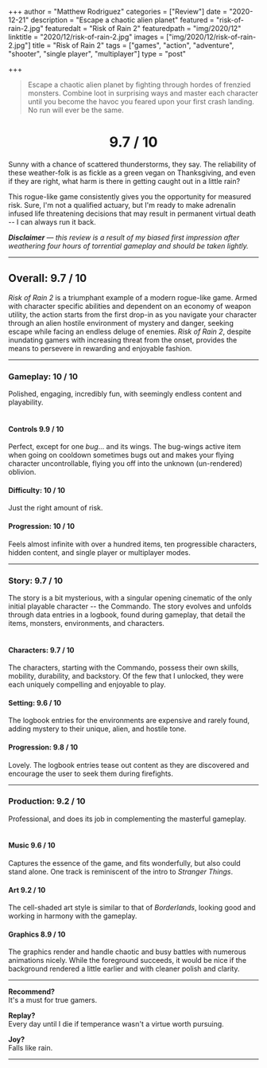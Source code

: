 +++
author = "Matthew Rodriguez"
categories = ["Review"]
date = "2020-12-21"
description = "Escape a chaotic alien planet"
featured = "risk-of-rain-2.jpg"
featuredalt = "Risk of Rain 2"
featuredpath = "img/2020/12"
linktitle = "2020/12/risk-of-rain-2.jpg"
images = ["img/2020/12/risk-of-rain-2.jpg"]
title = "Risk of Rain 2"
tags = ["games", "action", "adventure", "shooter", "single player", "multiplayer"]
type = "post"

+++

> Escape a chaotic alien planet by fighting through hordes of frenzied monsters. Combine loot in surprising ways and master each character until you become the havoc you feared upon your first crash landing. No run will ever be the same.

<h1 style="text-align: center">9.7 / 10</h1>

Sunny with a chance of scattered thunderstorms, they say. The reliability of these weather-folk is as fickle as a green vegan on Thanksgiving, and even if they are right, what harm is there in getting caught out in a little rain?

This rogue-like game consistently gives you the opportunity for measured risk. Sure, I'm not a qualified actuary, but I'm ready to make adrenalin infused life threatening decisions that may result in permanent virtual death -- I can always run it back. 

*<b>Disclaimer</b> &mdash; this review is a result of my biased first impression after weathering four hours of torrential gameplay and should be taken lightly.*

***

## Overall: 9.7 / 10

*Risk of Rain 2* is a triumphant example of a modern rogue-like game. Armed with character specific abilities and dependent on an economy of weapon utility, the action starts from the first drop-in as you navigate your character through an alien hostile environment of mystery and danger, seeking escape while facing an endless deluge of enemies. *Risk of Rain 2*, despite inundating gamers with increasing threat from the onset, provides the means to persevere in rewarding and enjoyable fashion.

***

### Gameplay: 10 / 10
Polished, engaging, incredibly fun, with seemingly endless content and playability.
<br>
<br>

#### Controls 9.9 / 10
Perfect, except for one *bug*... and its wings. The bug-wings active item when going on cooldown sometimes bugs out and makes your flying character uncontrollable, flying you off into the unknown (un-rendered) oblivion.

#### Difficulty: 10 / 10
Just the right amount of risk.

#### Progression: 10 / 10
Feels almost infinite with over a hundred items, ten progressible characters, hidden content, and single player or multiplayer modes.

***

### Story: 9.7 / 10
The story is a bit mysterious, with a singular opening cinematic of the only initial playable character -- the Commando. The story evolves and unfolds through data entries in a logbook, found during gameplay, that detail the items, monsters, environments, and characters.
<br>
<br>

#### Characters: 9.7 / 10
The characters, starting with the Commando, possess their own skills, mobility, durability, and backstory. Of the few that I unlocked, they were each uniquely compelling and enjoyable to play.

#### Setting: 9.6 / 10
The logbook entries for the environments are expensive and rarely found, adding mystery to their unique, alien, and hostile tone. 

#### Progression: 9.8 / 10
Lovely. The logbook entries tease out content as they are discovered and encourage the user to seek them during firefights.

***

### Production: 9.2 / 10
Professional, and does its job in complementing the masterful gameplay.
<br>
<br>

#### Music 9.6 / 10
Captures the essence of the game, and fits wonderfully, but also could stand alone. One track is reminiscent of the intro to *Stranger Things*.

#### Art 9.2 / 10
The cell-shaded art style is similar to that of *Borderlands*, looking good and working in harmony with the gameplay.

#### Graphics 8.9 / 10
The graphics render and handle chaotic and busy battles with numerous animations nicely. While the foreground succeeds, it would be nice if the background rendered a little earlier and with cleaner polish and clarity.

***

**Recommend?**  
It's a must for true gamers.

**Replay?**  
Every day until I die if temperance wasn't a virtue worth pursuing.

**Joy?**  
Falls like rain.

***
